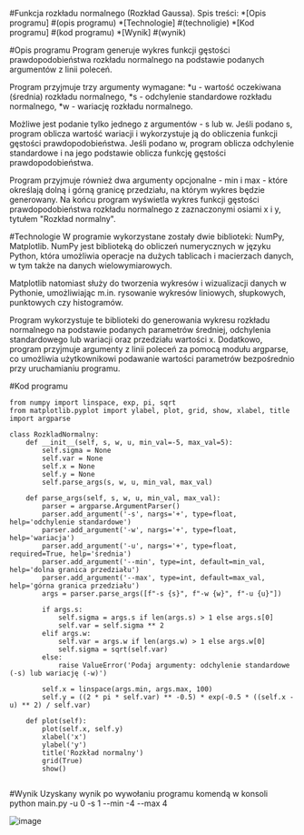 #Funkcja rozkładu normalnego (Rozkład Gaussa).
Spis treści: 
*[Opis programu] #(opis programu)
*[Technologie] #(technoligie)
*[Kod programu] #(kod programu)
*[Wynik] #(wynik)

#Opis programu
Program generuje wykres funkcji gęstości prawdopodobieństwa rozkładu normalnego na podstawie podanych argumentów z linii poleceń.

Program przyjmuje trzy argumenty wymagane:
*u - wartość oczekiwana (średnia) rozkładu normalnego,
*s - odchylenie standardowe rozkładu normalnego,
*w - wariację rozkładu normalnego.

Możliwe jest podanie tylko jednego z argumentów - s lub w. Jeśli podano s, program oblicza wartość wariacji i wykorzystuje ją do obliczenia funkcji gęstości prawdopodobieństwa. Jeśli podano w, program oblicza odchylenie standardowe i na jego podstawie oblicza funkcję gęstości prawdopodobieństwa.

Program przyjmuje również dwa argumenty opcjonalne - min i max - które określają dolną i górną granicę przedziału, na którym wykres będzie generowany.
Na końcu program wyświetla wykres funkcji gęstości prawdopodobieństwa rozkładu normalnego z zaznaczonymi osiami x i y, tytułem "Rozkład normalny".

#Technologie 
W programie wykorzystane zostały dwie biblioteki: NumPy, Matplotlib.
NumPy jest biblioteką do obliczeń numerycznych w języku Python, która umożliwia operacje na dużych tablicach i macierzach danych, w tym także na danych wielowymiarowych. 

Matplotlib natomiast służy do tworzenia wykresów i wizualizacji danych w Pythonie, umożliwiając m.in. rysowanie wykresów liniowych, słupkowych, punktowych czy histogramów. 

Program wykorzystuje te biblioteki do generowania wykresu rozkładu normalnego na podstawie podanych parametrów średniej, odchylenia standardowego lub wariacji oraz przedziału wartości x. Dodatkowo, program przyjmuje argumenty z linii poleceń za pomocą modułu argparse, co umożliwia użytkownikowi podawanie wartości parametrów bezpośrednio przy uruchamianiu programu.

#Kod programu
```
from numpy import linspace, exp, pi, sqrt
from matplotlib.pyplot import ylabel, plot, grid, show, xlabel, title
import argparse

class RozkladNormalny:
    def __init__(self, s, w, u, min_val=-5, max_val=5):
        self.sigma = None
        self.var = None
        self.x = None
        self.y = None
        self.parse_args(s, w, u, min_val, max_val)

    def parse_args(self, s, w, u, min_val, max_val):
        parser = argparse.ArgumentParser()
        parser.add_argument('-s', nargs='+', type=float, help='odchylenie standardowe')
        parser.add_argument('-w', nargs='+', type=float, help='wariacja')
        parser.add_argument('-u', nargs='+', type=float, required=True, help='średnia')
        parser.add_argument('--min', type=int, default=min_val, help='dolna granica przedziału')
        parser.add_argument('--max', type=int, default=max_val, help='górna granica przedziału')
        args = parser.parse_args([f"-s {s}", f"-w {w}", f"-u {u}"])

        if args.s:
            self.sigma = args.s if len(args.s) > 1 else args.s[0]
            self.var = self.sigma ** 2
        elif args.w:
            self.var = args.w if len(args.w) > 1 else args.w[0]
            self.sigma = sqrt(self.var)
        else:
            raise ValueError('Podaj argumenty: odchylenie standardowe (-s) lub wariację (-w)')

        self.x = linspace(args.min, args.max, 100)
        self.y = ((2 * pi * self.var) ** -0.5) * exp(-0.5 * ((self.x - u) ** 2) / self.var)

    def plot(self):
        plot(self.x, self.y)
        xlabel('x')
        ylabel('y')
        title('Rozkład normalny')
        grid(True)
        show()
        
```
#Wynik
Uzyskany wynik po wywołaniu programu komendą w konsoli python  main.py -u 0 -s 1 --min -4 --max 4

![image](https://user-images.githubusercontent.com/76017554/225801883-9798cf4e-d789-46c1-92a3-107890fa0ae4.png)


